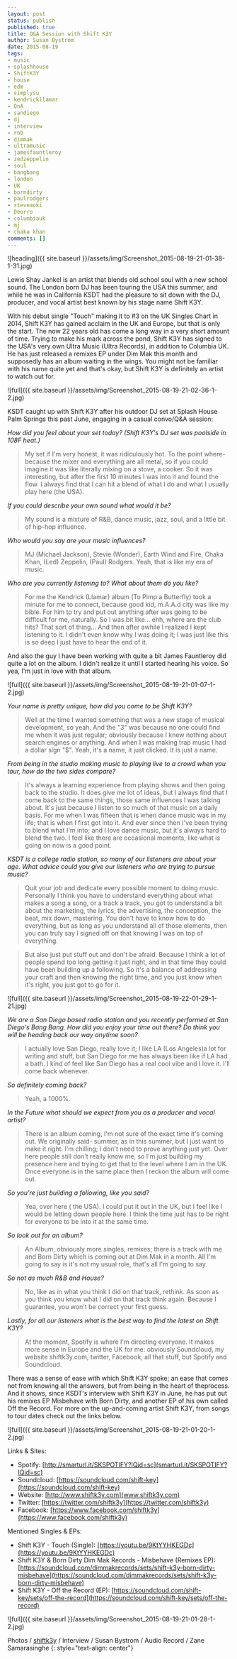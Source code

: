 ```yaml
---
layout: post
status: publish
published: true
title: Q&A Session with Shift K3Y
author: Susan Bystrom
date: 2015-08-19
tags:
- music
- splashhouse
- ShiftK3Y
- house
- edm
- simplysu
- kendrickllamar
- QnA
- sandiego
- dj
- interview
- rnb
- dimmak
- ultramusic
- jamesfauntleroy
- zedzeppelin
- soul
- bangbang
- london
- UK
- borndirty
- paulrodgers
- steveaoki
- Deorro
- columbiauk
- mj
- chaka khan
comments: []
---
```


![heading]({{ site.baseurl }}/assets/img/Screenshot_2015-08-19-21-01-38-1-31.jpg)

Lewis Shay Jankel is an artist that blends old school soul with a new school sound. The London born DJ has been touring the USA this summer, and while he was in California KSDT had the pleasure to sit down with the DJ, producer, and vocal artist best known by his stage name Shift K3Y.

With his debut single "Touch" making it to #3 on the UK Singles Chart in 2014, Shift K3Y has gained acclaim in the UK and Europe, but that is only the start. The now 22 years old has come a long way in a very short amount of time. Trying to make his mark across the pond, Shift K3Y has signed to the USA's very own Ultra Music (Ultra Records), in addition to Columbia UK. He has just released a remixes EP under Dim Mak this month and supposedly has an album waiting in the wings. You might not be familiar with his name quite yet and that's okay, but Shift K3Y is definitely an artist to watch out for.

![full]({{ site.baseurl }}/assets/img/Screenshot_2015-08-19-21-02-36-1-2.jpg)

KSDT caught up with Shift K3Y after his outdoor DJ set at Splash House Palm Springs this past June, engaging in a casual convo/Q&A session:

*How did you feel about your set today? (Shift K3Y's DJ set was poolside in 108F heat.)*

> My set if I'm very honest, it was ridiculously hot. To the point where- because the mixer and everything are all metal, so if you could imagine it was like literally mixing on a stove, a cooker. So it was interesting, but after the first 10 minutes I was into it and found the flow. I always find that I can hit a blend of what I do and what I usually play here (the USA).

*If you could describe your own sound what would it be?*

> My sound is a mixture of R&B, dance music, jazz, soul, and a little bit of hip-hop influence.

*Who would you say are your music influences?*

> MJ (Michael Jackson), Stevie (Wonder), Earth Wind and Fire, Chaka Khan, (Led) Zeppelin, (Paul) Rodgers. Yeah, that is like my era of music.

*Who are you currently listening to? What about them do you like?*

> For me the Kendrick (Llamar) album (To Pimp a Butterfly) took a minute for me to connect, because good kid, m.A.A.d city was like my bible. For him to try and put out anything after was going to be difficult for me, naturally. So I was bit like... ehh, where are the club hits? That sort of thing... And then after awhile I realized I kept listening to it. I didn't even know why I was doing it; I was just like this is so deep I just have to hear the end of it.

And also the guy I have been working with quite a bit James Fauntleroy did quite a lot on the album. I didn't realize it until I started hearing his voice. So yea, I'm just in love with that album.

![full]({{ site.baseurl }}/assets/img/Screenshot_2015-08-19-21-01-07-1-2.jpg)

*Your name is pretty unique, how did you come to be Shift K3Y?*

 > Well at the time I wanted something that was a new stage of musical development, so yeah. And the "3" was because no one could find me when it was just regular; obviously because I knew nothing about search engines or anything. And when I was making trap music I had a dollar sign "$".
 Yeah, it's a name, it just clicked. It is just a name.

 *From being in the studio making music to playing live to a crowd when you tour, how do the two sides compare?*

 > It's always a learning experience from playing shows and then going back to the studio. It does give me lot of ideas, but I always find that I come back to the same things, those same influences I was talking about. It's just because I listen to so much of that music on a daily basis. For me when I was fifteen that is when dance music was in my life; that is when I first got into it. And ever since then I've been trying to blend what I'm into; and I love dance music, but it's always hard to blend the two. I feel like there are occasional moments, like what is going on now is a good point.

*KSDT is a college radio station, so many of our listeners are about your age. What advice could you give our listeners who are trying to pursue music?*

> Quit your job and dedicate every possible moment to doing music. Personally I think you have to understand everything about what makes a song a song, or a track a track, you got to understand a bit about the marketing, the lyrics, the advertising, the conception, the beat, mix down, mastering. You don't have to know how to do everything, but as long as you understand all of those elements, then you can truly say I signed off on that knowing I was on top of everything.

> But also just put stuff out and don't be afraid. Because I think a lot of people spend too long getting it just right, and in that time they could have been building up a following. So it's a balance of addressing your craft and then knowing the right time, and you just know when it's right, you just got to go for it.

![full]({{ site.baseurl }}/assets/img/Screenshot_2015-08-19-22-01-29-1-21.jpg)

*We are a San Diego based radio station and you recently performed at San Diego's Bang Bang. How did you enjoy your time out there? Do think you will be heading back our way anytime soon?*

> I actually love San Diego, really love it; I like LA (Los Angeles)a lot for writing and stuff, but San Diego for me has always been like if LA had a bath. I kind of feel like San Diego has a real cool vibe and I love it. I'll come back whenever.

*So definitely coming back?*

> Yeah, a 1000%.

*In the Future what should we expect from you as a producer and vocal artist?*

> There is an album coming, I'm not sure of the exact time it's coming out. We originally said- summer, as in this summer, but I just want to make it right. I'm chilling; I don't need to prove anything just yet. Over here people still don't really know me, so I'm just building my presence here and trying to get that to the level where I am in the UK. Once everyone is in the same place then I reckon the album will come out.

*So you're just building a following, like you said?*

> Yea, over here ( the USA). I could put it out in the UK, but I feel like I would be letting down people here. I think the time just has to be right for everyone to be into it at the same time.

*So look out for an album?*

> An Album, obviously more singles, remixes; there is a track with me and Born Dirty which is coming out at Dim Mak in a month. All I'm going to say is it's not my usual role, that's all I'm going to say.

*So not as much R&B and House?*

> No, like as in what you think I did on that track, rethink. As soon as you think you know what I did on that track think again. Because I guarantee, you won't be correct your first guess.

*Lastly, for all our listeners what is the best way to find the latest on Shift K3Y?*

> At the moment, Spotify is where I'm directing everyone. It makes more sense in Europe and the UK for me: obviously Soundcloud, my website shiftk3y.com, twitter, Facebook, all that stuff, but Spotify and Soundcloud.

There was a sense of ease with which Shift K3Y spoke; an ease that comes not from knowing all the answers, but from being in the heart of theprocess. And it shows, since KSDT's interview with Shift K3Y in June, he has put out his remixes EP Misbehave with Born Dirty, and another EP of his own called Off the Record. For more on the up-and-coming artist Shift K3Y, from songs to tour dates check out the links below.

![full]({{ site.baseurl }}/assets/img/Screenshot_2015-08-19-21-01-20-1-2.jpg)

Links & Sites:

+ Spotify: [http://smarturl.it/SKSPOTIFY?IQid=sc](smarturl.it/SKSPOTIFY?IQid=sc)
+ Soundcloud: [https://soundcloud.com/shift-key](https://soundcloud.com/shift-key)
+ Website: [http://www.shiftk3y.com](www.shiftk3y.com)
+ Twitter: [https://twitter.com/shiftk3y](https://twitter.com/shiftk3y)
+ Facebook: [https://www.facebook.com/shiftk3y](https://www.facebook.com/shiftk3y)

Mentioned Singles & EPs:

+ Shift K3Y - Touch (Single): [https://youtu.be/9KtYYHKEGDc](https://youtu.be/9KtYYHKEGDc)
+ Shift K3Y & Born Dirty Dim Mak Records - Misbehave (Remixes EP): [https://soundcloud.com/dimmakrecords/sets/shift-k3y-born-dirty-misbehave](https://soundcloud.com/dimmakrecords/sets/shift-k3y-born-dirty-misbehave)
+ Shift K3Y - Off the Record (EP): [https://soundcloud.com/shift-key/sets/off-the-record](https://soundcloud.com/shift-key/sets/off-the-record)

![full]({{ site.baseurl }}/assets/img/Screenshot_2015-08-19-21-01-28-1-2.jpg)

Photos / [shiftk3y](https://instagram.com/shiftk3y/) / Interview / Susan Bystrom / Audio Record / Zane Samarasinghe
{: style="text-align: center"}
